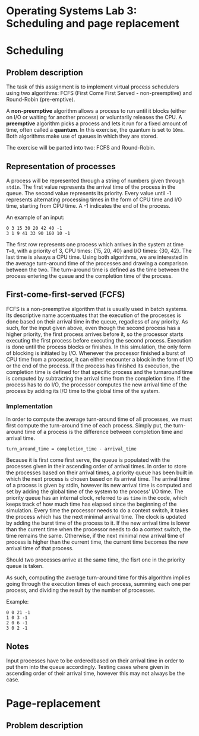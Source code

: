 # Operating Systems Lab 3: Scheduling and page replacement
# Scheduling
## Problem description
The task of this assignment is to implement virtual process schedulers using two algorithms: FCFS (First Come First Served - non-preemptive) and Round-Robin (pre-emptive).

A **non-preemptive** algorithm allows a process to run until it blocks (either on I/O or waiting for another process) or voluntarily releases the CPU. A **preemptive** algorithm picks a process and lets it run for a fixed amount of time, often called a **quantum**. In this exercise, the quantum is set  to ```10ms```. Both algorithms make use of queues in which they are stored.

The exercise will be parted into two: FCFS and Round-Robin.

## Representation of processes
A process will be represented through a string of numbers given through ```stdin```. The first value represents the arrival time of the process in the queue. The second value represents its priority. Every value until -1 represents alternating processing times in the form of CPU time and I/O time, starting from CPU time. A -1 indicates the end of the process.

An example of an input:
```
0 3 15 30 20 42 40 -1
3 1 9 41 33 90 160 10 -1
```
The first row represents one process which arrives in the system at time ```T=0```, with a priority of 3, CPU times: {15, 20, 40} and I/O times: {30, 42}. The last time is always a CPU time.
Using both algorithms, we are interested in the average turn-around time of the processes and drawing a comparison between the two. The turn-around time is defined as the time between the process entering the queue and the completion time of the process.

## First-come-first-served (FCFS)
FCFS is a non-preemptive algorithm that is usually used in batch systems. Its descriptive name accentuates that the execution of the processes is done based on their arrival time in the queue, regadless of any priority. As such, for the input given above, even though the second process has a higher priority, the first process arrives before it, so the processor starts executing the first process before executing the second process. Execution is done until the process blocks or finishes. In this simulation, the only form of blocking is initiated by I/O. Whenever the processor finished a burst of CPU time from a processor, it can either encounter a block in the form of I/O or the end of the process. If the process has finished its execution, the completion time is defined for that specific process and the turnaround time is computed by subtracting the arrival time from the completion time. If the process has to do I/O, the processor computes the new arrival time of the process by adding its I/O time to the global time of the system.
### Implementation
In order to compute the average turn-around time of all processes, we must first compute the turn-around time of each process. Simply put, the turn-around time of a process is the difference between completion time and arrival time.

```
turn_around_time = completion_time - arrival_time
```
Because it is first come first serve, the queue is populated with the processes given in their ascending order of arrival times. In order to store the processes based on their arrival times, a priority queue has been built in which the next process is chosen based on its arrival time. The arrival time of a process is given by stdin, however its new arrival time is computed and set by adding the global time of the system to the process' I/O time. The priority queue has an internal clock, referred to as ```time``` in the code, which keeps track of how much time has elapsed since the beginning of the simulation. Every time the processor needs to do a context switch, it takes the process which has the next minimal arrival time. The clock is updated by adding the burst time of the process to it. If the new arrival time is lower than the current time when the processor needs to do a context switch, the time remains the same. Otherwise, if the next minimal new arrival time of process is higher than the current time, the current time becomes the new arrival time of that process.

Should two processes arrive at the same time, the fisrt one in the priority queue is taken.

As such, computing the average turn-around time for this algorithm implies going through the execution times of each process, summing each one per process, and dividing the result by the number of processes.

Example:
```
0 0 21 -1
1 0 3 -1
2 0 6 -1
3 0 2 -1
```

## Notes
Input processes have to be orderedbased on their arrival time in order to put them into the queue accordingly. Testing cases where given in ascending order of their arrival time, however this may not always be the case.

# Page-replacement
## Problem description
